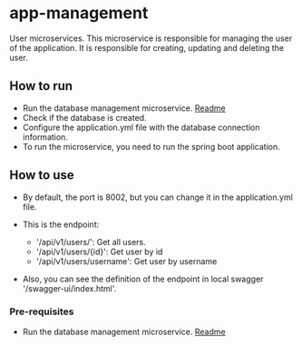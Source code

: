 # app-management
User microservices.
This microservice is responsible for managing the user of the application.
It is responsible for creating, updating and deleting the user.


## How to run
- Run the database management microservice. [Readme](../ms-database/README.md)
- Check if the database is created.
- Configure the application.yml file with the database connection information.
- To run the microservice, you need to run the spring boot application.


## How to use
- By default, the port is 8002, but you can change it in the application.yml file.
- This is the endpoint:
    * '/api/v1/users/': Get all users.
    * '/api/v1/users/{id}': Get user by id
    * '/api/v1/users/username': Get user by username

- Also, you can see the definition of the endpoint in local swagger '/swagger-ui/index.html'.

### Pre-requisites
- Run the database management microservice. [Readme](../ms-database/README.md)
